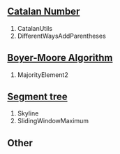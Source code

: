 [Catalan Number][3]
-------------------------
1. CatalanUtils
2. DifferentWaysAddParentheses

[Boyer-Moore Algorithm][1]
-------------------------
1. MajorityElement2

[Segment tree][2]
-------------------------
1. Skyline
2. SlidingWindowMaximum


Other
-------------------------


[1]: https://gregable.com/2013/10/majority-vote-algorithm-find-majority.html
[2]: https://blog.csdn.net/Yaokai_AssultMaster/article/details/79599809
[3]: https://blog.csdn.net/Hackbuteer1/article/details/7450250